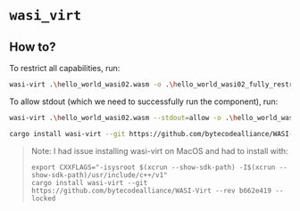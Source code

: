 # `wasi_virt`

## How to?

To restrict all capabilities, run:
```bash
wasi-virt .\hello_world_wasi02.wasm -o .\hello_world_wasi02_fully_restricted.wasm
```

To allow stdout (which we need to successfully run the component), run:
```bash
wasi-virt .\hello_world_wasi02.wasm --stdout=allow -o .\hello_world_wasi02_stdout_allowed.wasm
```

```bash
cargo install wasi-virt --git https://github.com/bytecodealliance/WASI-Virt --rev b662e41 --locked
```

> Note: I had issue installing wasi-virt on MacOS and had to install with: 
> ```
> export CXXFLAGS="-isysroot $(xcrun --show-sdk-path) -I$(xcrun --show-sdk-path)/usr/include/c++/v1"
> cargo install wasi-virt --git https://github.com/bytecodealliance/WASI-Virt --rev b662e419 --locked
> ```